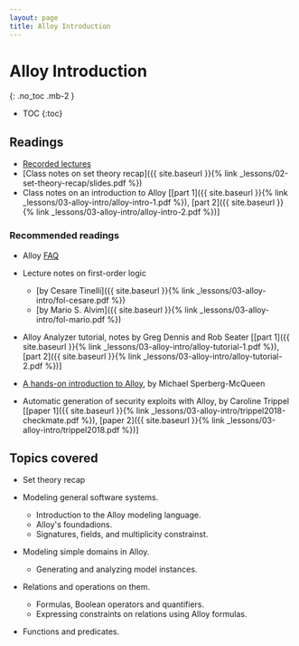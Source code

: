```yaml
---
layout: page
title: Alloy Introduction
---
```


# Alloy Introduction
{: .no_toc .mb-2 }

- TOC
{:toc}

## Readings

- [Recorded lectures](https://youtube.com/playlist?list=PLeIbBi3CwMZxRUSUJbwyeerfCptuP19Br)
- [Class notes on set theory recap]({{ site.baseurl }}{% link _lessons/02-set-theory-recap/slides.pdf %})
- Class notes on an introduction to Alloy [[part 1]({{ site.baseurl }}{% link _lessons/03-alloy-intro/alloy-intro-1.pdf %}), [part 2]({{ site.baseurl }}{% link _lessons/03-alloy-intro/alloy-intro-2.pdf %})]

### Recommended readings

- Alloy [FAQ](http://alloytools.org/faq/faq.html)
- Lecture notes on first-order logic
  - [by Cesare Tinelli]({{ site.baseurl }}{% link _lessons/03-alloy-intro/fol-cesare.pdf %})
  - [by Mario S. Alvim]({{ site.baseurl }}{% link _lessons/03-alloy-intro/fol-mario.pdf %})
- Alloy Analyzer tutorial, notes by Greg Dennis and Rob Seater [[part 1]({{ site.baseurl }}{% link _lessons/03-alloy-intro/alloy-tutorial-1.pdf %}), [part 2]({{ site.baseurl }}{% link _lessons/03-alloy-intro/alloy-tutorial-2.pdf %})]
- [A hands-on introduction to Alloy](https://blackmesatech.com/2013/07/alloy/), by Michael Sperberg-McQueen

- Automatic generation of security exploits with Alloy, by Caroline Trippel [[paper 1]({{ site.baseurl }}{% link _lessons/03-alloy-intro/trippel2018-checkmate.pdf %}), [paper 2]({{ site.baseurl }}{% link _lessons/03-alloy-intro/trippel2018.pdf %})]

## Topics covered

- Set theory recap

- Modeling general software systems.
  - Introduction to the Alloy modeling language.
  - Alloy's foundadions.
  - Signatures, fields, and multiplicity constrainst.

- Modeling simple domains in Alloy.
  - Generating and analyzing model instances.

- Relations and operations on them.
  - Formulas, Boolean operators and quantifiers.
  - Expressing constraints on relations using Alloy formulas.

- Functions and predicates.
